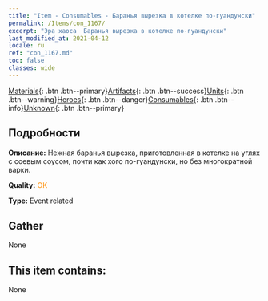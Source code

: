 ```yaml
---
title: "Item - Consumables - Баранья вырезка в котелке по-гуандунски"
permalink: /Items/con_1167/
excerpt: "Эра хаоса  Баранья вырезка в котелке по-гуандунски"
last_modified_at: 2021-04-12
locale: ru
ref: "con_1167.md"
toc: false
classes: wide
---
```

 [Materials](/ru/Items/){: .btn .btn--primary}[Artifacts](/ru/Items/Artifacts/){: .btn .btn--success}[Units](/ru/Items/Units/){: .btn .btn--warning}[Heroes](/ru/Items/Heroes/){: .btn .btn--danger}[Consumables](/ru/Items/Consumables/){: .btn .btn--info}[Unknown](/ru/Items/Unknown/){: .btn .btn--primary}

## Подробности
 **Описание:** Нежная баранья вырезка, приготовленная в котелке на углях с соевым соусом, почти как хого по-гуандунски, но без многократной варки.

 **Quality:** <span style="color: #FF8C00">OK</span>

 **Type:** Event related

## Gather

  None

## This item contains:

  None

